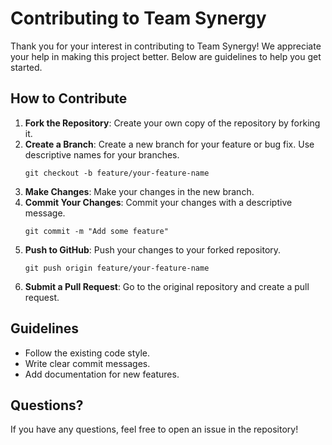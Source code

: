 # Contributing to Team Synergy

Thank you for your interest in contributing to Team Synergy! We appreciate your help in making this project better. Below are guidelines to help you get started.

## How to Contribute
1. **Fork the Repository**: Create your own copy of the repository by forking it.
2. **Create a Branch**: Create a new branch for your feature or bug fix. Use descriptive names for your branches.
   ```
   git checkout -b feature/your-feature-name
   ```
3. **Make Changes**: Make your changes in the new branch.
4. **Commit Your Changes**: Commit your changes with a descriptive message.
   ```
   git commit -m "Add some feature"
   ```
5. **Push to GitHub**: Push your changes to your forked repository.
   ```
   git push origin feature/your-feature-name
   ```
6. **Submit a Pull Request**: Go to the original repository and create a pull request.

## Guidelines
- Follow the existing code style.
- Write clear commit messages.
- Add documentation for new features.

## Questions? 
If you have any questions, feel free to open an issue in the repository!

